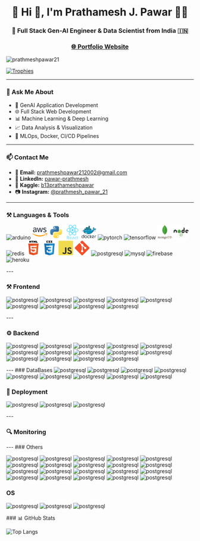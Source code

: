 <h1 align="center">🚀 Hi 👋, I'm Prathamesh J. Pawar 👨‍💻</h1>
<h3 align="center">🧠 Full Stack Gen-AI Engineer & Data Scientist from India 🇮🇳</h3>

<h3 align="center">
  <a href="https://prathameshpawar-mu.vercel.app/" target="_blank">🌐 Portfolio Website</a>
</h3>

<p align="left">
  <img src="https://komarev.com/ghpvc/?username=prathmeshpawar21&label=Profile%20views&color=0e75b6&style=flat" alt="prathmeshpawar21" />
</p>

<p align="left">
  <a href="https://github.com/ryo-ma/github-profile-trophy">
    <img src="https://github-profile-trophy.vercel.app/?username=prathmeshpawar21" alt="Trophies" />
  </a>
</p>

---

### 💬 Ask Me About
- 🤖 GenAI Application Development  
- 🌐 Full Stack Web Development  
- 📊 Machine Learning & Deep Learning  
- 📈 Data Analysis & Visualization  
- 🐳 MLOps, Docker, CI/CD Pipelines  

---

### 📫 Contact Me  
- 📧 **Email:** prathmeshpawar212002@gmail.com  
- 💼 **LinkedIn:** [pawar-prathmesh](https://linkedin.com/in/pawar-prathmesh)  
- 🧪 **Kaggle:** [b13prathameshpawar](https://kaggle.com/b13prathameshpawar)  
- 📷 **Instagram:** [@prathmesh_pawar_21](https://instagram.com/prathmesh_pawar_21)  

---

### ⚒️ Languages & Tools
<p align="left">
  <img src="https://cdn.worldvectorlogo.com/logos/arduino-1.svg" alt="arduino" width="40" height="40"/>
  <img src="https://raw.githubusercontent.com/devicons/devicon/master/icons/amazonwebservices/amazonwebservices-original-wordmark.svg" alt="aws" width="40" height="40"/>
  <img src="https://raw.githubusercontent.com/devicons/devicon/master/icons/python/python-original.svg" alt="python" width="40" height="40"/>
  <img src="https://raw.githubusercontent.com/devicons/devicon/master/icons/react/react-original-wordmark.svg" alt="react" width="40" height="40"/>
  <img src="https://raw.githubusercontent.com/devicons/devicon/master/icons/docker/docker-original-wordmark.svg" alt="docker" width="40" height="40"/>
  <img src="https://www.vectorlogo.zone/logos/pytorch/pytorch-icon.svg" alt="pytorch" width="40" height="40"/>
  <img src="https://www.vectorlogo.zone/logos/tensorflow/tensorflow-icon.svg" alt="tensorflow" width="40" height="40"/>
  <img src="https://raw.githubusercontent.com/devicons/devicon/master/icons/mongodb/mongodb-original-wordmark.svg" alt="mongodb" width="40" height="40"/>
  <img src="https://raw.githubusercontent.com/devicons/devicon/master/icons/nodejs/nodejs-original-wordmark.svg" alt="nodejs" width="40" height="40"/>
  <img src="https://www.vectorlogo.zone/logos/redis/redis-icon.svg" alt="redis" width="40" height="40"/>
  <img src="https://raw.githubusercontent.com/devicons/devicon/master/icons/html5/html5-original-wordmark.svg" alt="html5" width="40" height="40"/>
  <img src="https://raw.githubusercontent.com/devicons/devicon/master/icons/css3/css3-original-wordmark.svg" alt="css3" width="40" height="40"/>
  <img src="https://raw.githubusercontent.com/devicons/devicon/master/icons/javascript/javascript-original.svg" alt="javascript" width="40" height="40"/>
  <img src="https://raw.githubusercontent.com/devicons/devicon/master/icons/git/git-original.svg" alt="git" width="40" height="40"/>
  <img src="https://www.vectorlogo.zone/logos/postgresql/postgresql-icon.svg" alt="postgresql" width="40" height="40"/>
  <img src="https://www.vectorlogo.zone/logos/mysql/mysql-icon.svg" alt="mysql" width="40" height="40"/>
  <img src="https://www.vectorlogo.zone/logos/firebase/firebase-icon.svg" alt="firebase" width="40" height="40"/>
  <img src="https://www.vectorlogo.zone/logos/heroku/heroku-icon.svg" alt="heroku" width="40" height="40"/>
</p>
---

### ⚒️ Frontend
<p>
<img src="https://www.vectorlogo.zone/logos/vitejsdev/vitejsdev-icon.svg" alt="postgresql" width="40" height="40"/>
<img src="https://icon.icepanel.io/Technology/svg/AngularJS.svg" alt="postgresql" width="40" height="40"/>
<img src="https://icon.icepanel.io/Technology/svg/Rollup.js.svg" alt="postgresql" width="40" height="40"/>
<img src="https://icon.icepanel.io/Technology/svg/React-Bootstrap.svg" alt="postgresql" width="40" height="40"/>
<img src="https://icon.icepanel.io/Technology/svg/Streamlit.svg" alt="postgresql" width="40" height="40"/>
<img src="https://icon.icepanel.io/Technology/svg/Backbone.js.svg" alt="postgresql" width="40" height="40"/>
<img src="https://icon.icepanel.io/Technology/svg/jQuery.svg" alt="postgresql" width="40" height="40"/>
<img src="https://icon.icepanel.io/Technology/svg/Solid.js.svg" alt="postgresql" width="40" height="40"/>
<img src="https://icon.icepanel.io/Technology/svg/Bootstrap.svg" alt="postgresql" width="40" height="40"/>
</p>
---

### ⚙️ Backend
<p>
<img src="https://icon.icepanel.io/Technology/png-shadow-512/Django.png" alt="postgresql" width="40" height="40"/>
<img src="https://icon.icepanel.io/Technology/png-shadow-512/Flask.png" alt="postgresql" width="40" height="40"/>
<img src="https://icon.icepanel.io/Technology/svg/FastAPI.svg" alt="postgresql" width="40" height="40"/>
<img src="https://icon.icepanel.io/Technology/svg/TensorFlow.svg" alt="postgresql" width="40" height="40"/>
<img src="https://icon.icepanel.io/Technology/svg/PyTorch.svg" alt="postgresql" width="40" height="40"/>
<img src="https://icon.icepanel.io/Technology/svg/Spring.svg" alt="postgresql" width="40" height="40"/>
<img src="https://icon.icepanel.io/Technology/svg/Node.js.svg" alt="postgresql" width="40" height="40"/>
<img src="https://icon.icepanel.io/Technology/png-shadow-512/Next.js.png" alt="postgresql" width="40" height="40"/>
<img src="https://icon.icepanel.io/Technology/svg/NGINX.svg" alt="postgresql" width="40" height="40"/>
<img src="https://icon.icepanel.io/Technology/svg/GraphQL.svg" alt="postgresql" width="40" height="40"/>
<img src="https://icon.icepanel.io/Technology/svg/Apache-Airflow.svg" alt="postgresql" width="40" height="40"/>
<img src="https://icon.icepanel.io/Technology/svg/Webflow.svg" alt="postgresql" width="40" height="40"/>
<img src="https://icon.icepanel.io/Technology/svg/Firebase.svg" alt="postgresql" width="40" height="40"/>
<img src="" alt="postgresql" width="40" height="40"/>
  
</p>
---
### DataBases

<img src="https://icon.icepanel.io/Technology/svg/Redis.svg" alt="postgresql" width="40" height="40"/>
<img src="https://icon.icepanel.io/Technology/svg/MongoDB.svg" alt="postgresql" width="40" height="40"/>
<img src="https://icon.icepanel.io/Technology/svg/MySQL.svg" alt="postgresql" width="40" height="40"/>
<img src="https://icon.icepanel.io/Technology/svg/PostgresSQL.svg" alt="postgresql" width="40" height="40"/>
<img src="https://icon.icepanel.io/Technology/svg/CouchDB.svg" alt="postgresql" width="40" height="40"/>
<img src="" alt="postgresql" width="40" height="40"/>
<img src="" alt="postgresql" width="40" height="40"/>
<img src="" alt="postgresql" width="40" height="40"/>
<img src="" alt="postgresql" width="40" height="40"/>


### 🚀 Deployment 
<p>
<img src="https://icon.icepanel.io/Technology/svg/Docker.svg" alt="postgresql" width="40" height="40"/>
<img src="" alt="postgresql" width="40" height="40"/>
<img src="" alt="postgresql" width="40" height="40"/>
  
</p>
---

### 🔍 Monitoring
</p>
---
### Others
<p>
<img src="https://icon.icepanel.io/Technology/svg/RabbitMQ.svg" alt="postgresql" width="40" height="40"/>
<img src="https://icon.icepanel.io/Technology/png-shadow-512/Apache-Kafka.png" alt="postgresql" width="40" height="40"/>
<img src="https://icon.icepanel.io/Technology/png-shadow-512/GitHub-Codespaces.png" alt="postgresql" width="40" height="40"/>
<img src="https://icon.icepanel.io/Technology/svg/Anaconda.svg" alt="postgresql" width="40" height="40"/>
<img src="https://icon.icepanel.io/Technology/svg/Arduino.svg" alt="postgresql" width="40" height="40"/>
<img src="https://icon.icepanel.io/Technology/svg/CodeIgniter.svg" alt="postgresql" width="40" height="40"/>
<img src="https://icon.icepanel.io/Technology/svg/C%23-%28CSharp%29.svg" alt="postgresql" width="40" height="40"/>
<img src="https://icon.icepanel.io/Technology/svg/Git.svg" alt="postgresql" width="40" height="40"/>
<img src="" alt="postgresql" width="40" height="40"/>
<img src="" alt="postgresql" width="40" height="40"/>
<img src="" alt="postgresql" width="40" height="40"/>
<img src="" alt="postgresql" width="40" height="40"/>
<img src="" alt="postgresql" width="40" height="40"/>
<img src="" alt="postgresql" width="40" height="40"/>
<img src="" alt="postgresql" width="40" height="40"/>
<img src="" alt="postgresql" width="40" height="40"/>
<img src="" alt="postgresql" width="40" height="40"/>
<img src="" alt="postgresql" width="40" height="40"/>
<img src="" alt="postgresql" width="40" height="40"/>
<img src="" alt="postgresql" width="40" height="40"/>

  

  </p>

### OS
<p> 
<img src="" alt="postgresql" width="40" height="40"/>
<img src="" alt="postgresql" width="40" height="40"/>
<img src="" alt="postgresql" width="40" height="40"/>


</p>
### 📊 GitHub Stats
<p>
  <img align="left" src="https://github-readme-stats.vercel.app/api/top-langs?username=prathmeshpawar21&show_icons=true&locale=en&layout=compact" alt="Top Langs" />
</p>
